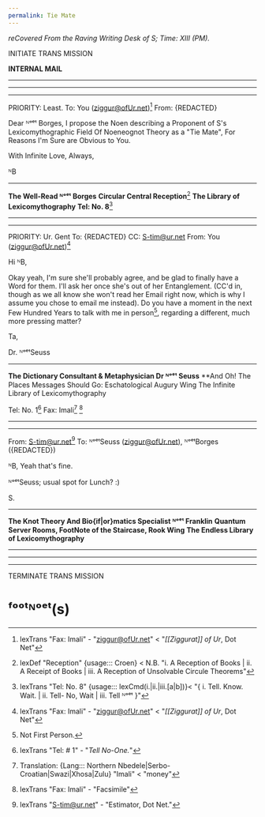 ```yaml
---
permalink: Tie Mate
---
```


*reCovered* *From the Raving Writing Desk of S;* 
*Time: XIII (PM).*




INITIATE TRANS MISSION




**INTERNAL MAIL**

---
---
---


PRIORITY: Least.
To: You (ziggur@ofUr.net)[^z]
From: {REDACTED}



Dear ᴺᵒᵉᵗ Borges, 
I propose the Noen describing a Proponent of S's Lexicomythographic Field Of Noeneognot Theory as a "Tie Mate", For Reasons I'm Sure are Obvious to You. 

With Infinite Love, Always, 

ᴺB

---

**The Well-Read ᴺᵒᵉᵗ Borges**
**Circular Central Reception**[^R]
**The Library of Lexicomythography**
**Tel: No. 8**[^n]


---
---



PRIORITY: Ur. Gent
To: {REDACTED}
CC: S-tim@ur.net
From:  You (ziggur@ofUr.net)[^z]


Hi ᴺB, 

Okay yeah, I'm sure she'll probably agree, and be glad to finally have a Word for them. I'll ask her once she's out of her Entanglement. (CC'd in, though as we all know she won't read her Email right now, which is why I assume you chose to email me instead).
Do you have a moment in the next Few Hundred Years to talk with me in person[^1], regarding a different, much more pressing matter?

Ta, 

Dr. ᴺᵒᵉᵗSeuss


---



**The Dictionary Consultant & Metaphysician Dr ᴺᵒᵉᵗ Seuss**
**And Oh! The Places Messages Should Go: 
Eschatological Augury Wing
The Infinite Library of Lexicomythography

Tel: No. 1[^t]
Fax: Imali[^i] [^fa]



----
---


From: S-tim@ur.net[^s]
To: ᴺᵒᵉᵗSeuss (ziggur@ofUr.net), ᴺᵒᵉᵗBorges ({REDACTED})

ᴺB, 
Yeah that's fine.

ᴺᵒᵉᵗSeuss; usual spot for Lunch? :) 


S.


---



**The Knot Theory And Bio{if|or}matics Specialist ᴺᵒᵉᵗ Franklin**
**Quantum Server Rooms, FootNote of the Staircase, Rook Wing**
**The Endless Library of Lexicomythography**


---
---
---


TERMINATE TRANS MISSION






# ᶠᵒᵒᵗᴺᵒᵉᵗ(s)

[^t]: lexTrans "Tel: # 1" - "*Tell No-One.*"
[^i]: Translation: {Lang::: Northern Nbedele|Serbo-Croatian|Swazi|Xhosa|Zulu} "Imali" < "money"
[^fa]: lexTrans "Fax: Imali" - "Facsimile"
[^z]: lexTrans "Fax: Imali" - "ziggur@ofUr.net" < "*[[Ziggurat]] of Ur*, Dot Net"
[^1]: Not First Person.
[^s]: lexTrans "S-tim@ur.net" - "Estimator, Dot Net."
[^n]: lexTrans "Tel: No. 8" {usage::: lexCmd(i.|ii.|iii.\[a|b])}< "{ i. Tell. Know. Wait. | ii. Tell- No, Wait | iii. Tell ᴺᵒᵉᵗ }"
[^R]: lexDef "Reception" {usage::: Croen} < N.B. "i. A Reception of Books | ii. A Receipt of Books | iii. A Reception of Unsolvable Circule Theorems"[^ReceptionCroen]
[^ReceptionCroen]: [[Circle]], ᴺᵒᵉᵗBorges, 2025. Post-Exile From The Polymathecule.
